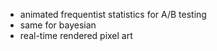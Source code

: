 * animated frequentist statistics for A/B testing
* same for bayesian
* real-time rendered pixel art

